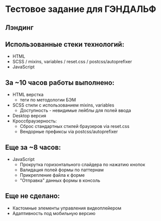 # Тестовое задание для ГЭНДАЛЬФ
## Лэндинг

## Использованные стеки технологий:

- HTML
- SCSS / mixins, variables / reset.css / postcss/autoprefixer
- JavaScript

## За ~10 часов работы выполнено:

- HTML верстка
  - теги по методологии БЭМ
- SCSS стили с использованием mixins, variables
  - Доступность - невидимые лейблы для полей ввода 
- Desktop версия
- Кроссбраузерность:
  - Сброс стандартных стилей браузеров via reset.css
  - Вендорные префиксы via postcss/autoprefixer

## Еще за ~8 часов:

- JavaScript
  - Прокрутка горизонтального слайдера по нажатию кнопок
  - Валидация полей формы по паттернам
  - Прикрепление файла к форме
  - "Отправка" данных формы в консоль

## Еще не сделано:

- Кастомные элементы управления видеоплейером
- Адаптивность под мобильную версию